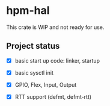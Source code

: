 # hpm-hal

This crate is WIP and not ready for use.

## Project status

- [x] basic start up code: linker, startup
- [x] basic sysctl init
- [x] GPIO, Flex, Input, Output
- [x] RTT support (defmt, defmt-rtt)

